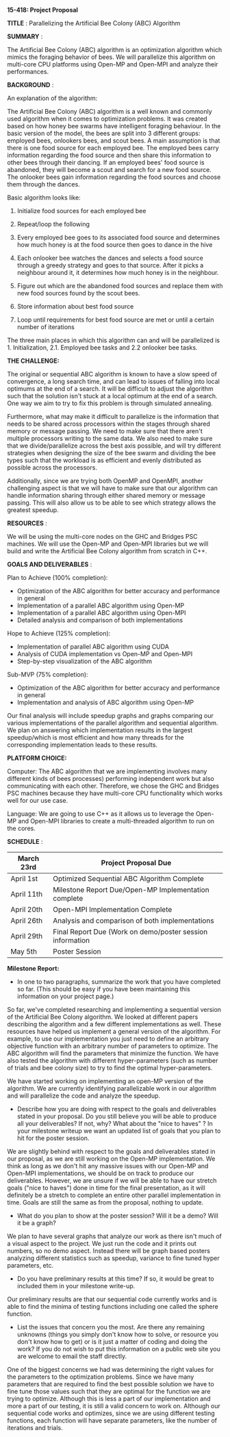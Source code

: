 **15-418: Project Proposal**

**TITLE** : Parallelizing the Artificial Bee Colony (ABC) Algorithm

**SUMMARY** :

The Artificial Bee Colony (ABC) algorithm is an optimization algorithm which mimics the foraging behavior of bees. We will parallelize this algorithm on multi-core CPU platforms using Open-MP and Open-MPI and analyze their performances.

**BACKGROUND** :

An explanation of the algorithm:

The Artificial Bee Colony (ABC) algorithm is a well known and commonly used algorithm when it comes to optimization problems. It was created based on how honey bee swarms have intelligent foraging behaviour. In the basic version of the model, the bees are split into 3 different groups: employed bees, onlookers bees, and scout bees. A main assumption is that there is one food source for each employed bee. The employed bees carry information regarding the food source and then share this information to other bees through their dancing. If an employed bees&#39; food source is abandoned, they will become a scout and search for a new food source. The onlooker bees gain information regarding the food sources and choose them through the dances.

Basic algorithm looks like:

1. Initialize food sources for each employed bee
2. Repeat/loop the following

1. Every employed bee goes to its associated food source and determines how much honey is at the food source then goes to dance in the hive
2. Each onlooker bee watches the dances and selects a food source through a greedy strategy and goes to that source. After it picks a neighbour around it, it determines how much honey is in the neighbour.
3. Figure out which are the abandoned food sources and replace them with new food sources found by the scout bees.
4. Store information about best food source

1. Loop until requirements for best food source are met or until a certain number of iterations

The three main places in which this algorithm can and will be parallelized is 1. Initialization, 2.1. Employed bee tasks and 2.2 onlooker bee tasks.

**THE CHALLENGE:**

The original or sequential ABC algorithm is known to have a slow speed of convergence, a long search time, and can lead to issues of falling into local optimums at the end of a search. It will be difficult to adjust the algorithm such that the solution isn&#39;t stuck at a local optimum at the end of a search. One way we aim to try to fix this problem is through simulated annealing.

Furthermore, what may make it difficult to parallelize is the information that needs to be shared across processors within the stages through shared memory or message passing. We need to make sure that there aren&#39;t multiple processors writing to the same data. We also need to make sure that we divide/parallelize across the best axis possible, and will try different strategies when designing the size of the bee swarm and dividing the bee types such that the workload is as efficient and evenly distributed as possible across the processors.

Additionally, since we are trying both OpenMP and OpenMPI, another challenging aspect is that we will have to make sure that our algorithm can handle information sharing through either shared memory or message passing. This will also allow us to be able to see which strategy allows the greatest speedup.

**RESOURCES** :

We will be using the multi-core nodes on the GHC and Bridges PSC machines. We will use the Open-MP and Open-MPI libraries but we will build and write the Artificial Bee Colony algorithm from scratch in C++.

**GOALS AND DELIVERABLES** :

Plan to Achieve (100% completion):

- Optimization of the ABC algorithm for better accuracy and performance in general
- Implementation of a parallel ABC algorithm using Open-MP
- Implementation of a parallel ABC algorithm using Open-MPI
- Detailed analysis and comparison of both implementations

Hope to Achieve (125% completion):

- Implementation of parallel ABC algorithm using CUDA
- Analysis of CUDA implementation vs Open-MP and Open-MPI
- Step-by-step visualization of the ABC algorithm

Sub-MVP (75% completion):

- Optimization of the ABC algorithm for better accuracy and performance in general
- Implementation and analysis of ABC algorithm using Open-MP

Our final analysis will include speedup graphs and graphs comparing our various implementations of the parallel algorithm and sequential algorithm. We plan on answering which implementation results in the largest speedup/which is most efficient and how many threads for the corresponding implementation leads to these results.

**PLATFORM CHOICE:**

Computer: The ABC algorithm that we are implementing involves many different kinds of bees processes) performing independent work but also communicating with each other. Therefore, we chose the GHC and Bridges PSC machines because they have multi-core CPU functionality which works well for our use case.

Language: We are going to use C++ as it allows us to leverage the Open-MP and Open-MPI libraries to create a multi-threaded algorithm to run on the cores.

**SCHEDULE** :

| March 23rd | Project Proposal Due |
| --- | --- |
| April 1st | Optimized Sequential ABC Algorithm Complete |
| April 11th | Milestone Report Due/Open-MP Implementation complete |
| April 20th | Open-MPI Implementation Complete |
| April 26th | Analysis and comparison of both implementations |
| April 29th | Final Report Due (Work on demo/poster session information |
| May 5th | Poster Session |

**Milestone Report:**

- In one to two paragraphs, summarize the work that you have completed so far. (This should be easy if you have been maintaining this information on your project page.)

So far, we&#39;ve completed researching and implementing a sequential version of the Artificial Bee Colony algorithm. We looked at different papers describing the algorithm and a few different implementations as well. These resources have helped us implement a general version of the algorithm. For example, to use our implementation you just need to define an arbitrary objective function with an arbitrary number of parameters to optimize. The ABC algorithm will find the parameters that minimize the function. We have also tested the algorithm with different hyper-parameters (such as number of trials and bee colony size) to try to find the optimal hyper-parameters.

We have started working on implementing an open-MP version of the algorithm. We are currently identifying parallelizable work in our algorithm and will parallelize the code and analyze the speedup.

- Describe how you are doing with respect to the goals and deliverables stated in your proposal. Do you still believe you will be able to produce all your deliverables? If not, why? What about the &quot;nice to haves&quot; ? In your milestone writeup we want an updated list of goals that you plan to hit for the poster session.

We are slightly behind with respect to the goals and deliverables stated in our proposal, as we are still working on the Open-MP implementation. We think as long as we don&#39;t hit any massive issues with our Open-MP and Open-MPI implementations, we should be on track to produce our deliverables. However, we are unsure if we will be able to have our stretch goals (&quot;nice to haves&quot;) done in time for the final presentation, as it will definitely be a stretch to complete an entire other parallel implementation in time. Goals are still the same as from the proposal, nothing to update.

- What do you plan to show at the poster session? Will it be a demo? Will it be a graph?

We plan to have several graphs that analyze our work as there isn&#39;t much of a visual aspect to the project. We just run the code and it prints out numbers, so no demo aspect. Instead there will be graph based posters analyzing different statistics such as speedup, variance to fine tuned hyper parameters, etc.

- Do you have preliminary results at this time? If so, it would be great to included them in your milestone write-up.

Our preliminary results are that our sequential code currently works and is able to find the minima of testing functions including one called the sphere function.

- List the issues that concern you the most. Are there any remaining unknowns (things you simply don&#39;t know how to solve, or resource you don&#39;t know how to get) or is it just a matter of coding and doing the work? If you do not wish to put this information on a public web site you are welcome to email the staff directly.

One of the biggest concerns we had was determining the right values for the parameters to the optimization problems. Since we have many parameters that are required to find the best possible solution we have to fine tune those values such that they are optimal for the function we are trying to optimize. Although this is less a part of our implementation and more a part of our testing, it is still a valid concern to work on. Although our sequential code works and optimizes, since we are using different testing functions, each function will have separate parameters, like the number of iterations and trials.
